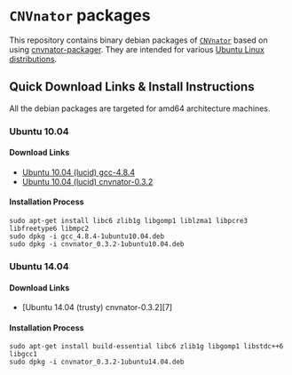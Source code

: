 # `CNVnator` packages

This repository contains binary debian packages of [`CNVnator`][1] based on using [cnvnator-packager][2].  They are intended for various [Ubuntu Linux distributions][3].

## Quick Download Links & Install Instructions

All the debian packages are targeted for amd64 architecture machines.

### Ubuntu 10.04

#### Download Links

* [Ubuntu 10.04 (lucid) gcc-4.8.4][4]
* [Ubuntu 10.04 (lucid) cnvnator-0.3.2][5]

#### Installation Process

```
sudo apt-get install libc6 zlib1g libgomp1 liblzma1 libpcre3 libfreetype6 libmpc2
sudo dpkg -i gcc_4.8.4-1ubuntu10.04.deb
sudo dpkg -i cnvnator_0.3.2-1ubuntu10.04.deb
```

### Ubuntu 14.04

#### Download Links

* [Ubuntu 14.04 (trusty) cnvnator-0.3.2][7]

#### Installation Process

```
sudo apt-get install build-essential libc6 zlib1g libgomp1 libstdc++6 libgcc1
sudo dpkg -i cnvnator_0.3.2-1ubuntu14.04.deb
```


[1]: https://github.com/abyzovlab/CNVnator
[2]: https://github.com/indraniel/cnvnator-packager
[3]: http://www.ubuntu.com
[4]: https://github.com/indraniel/cnvnator-packages/releases/download/v0.3.2-1/gcc_4.8.4-1ubuntu10.04.deb
[5]: https://github.com/indraniel/cnvnator-packages/releases/download/v0.3.2-1/cnvnator_0.3.2-1ubuntu10.04.deb
[6]: https://github.com/indraniel/cnvnator-packages/releases/download/v0.3.2-1/cnvnator_0.3.2-1ubuntu14.04.deb
